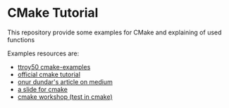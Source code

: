 # CMake Tutorial

This repository provide some examples for CMake and explaining of used functions

Examples resources are:
- [ttroy50 cmake-examples](https://github.com/ttroy50/cmake-examples)
- [official cmake tutorial](https://cmake.org/cmake/help/latest/guide/tutorial/index.html)
- [onur dundar's article on medium](https://medium.com/@onur.dundar1/cmake-tutorial-585dd180109b)
- [a slide for cmake](https://www.elpauer.org/stuff/learning_cmake.pdf)
- [cmake workshop (test in cmake)](https://coderefinery.github.io/cmake-workshop/testing/)